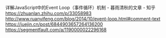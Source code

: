 详解JavaScript中的Event Loop（事件循环）机制 - 暮雨清秋的文章 - 知乎
https://zhuanlan.zhihu.com/p/33058983
http://www.ruanyifeng.com/blog/2014/10/event-loop.html#comment-text
https://juejin.cn/post/6844903657264136200
https://segmentfault.com/a/1190000022296168